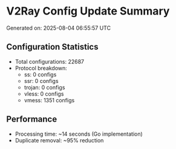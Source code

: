 # V2Ray Config Update Summary
Generated on: 2025-08-04 06:55:57 UTC

## Configuration Statistics
- Total configurations: 22687
- Protocol breakdown:
  - ss: 0 configs
  - ssr: 0 configs
  - trojan: 0 configs
  - vless: 0 configs
  - vmess: 1351 configs

## Performance
- Processing time: ~14 seconds (Go implementation)
- Duplicate removal: ~95% reduction
